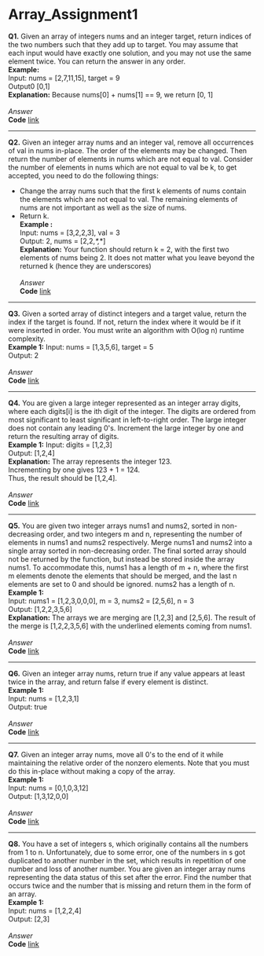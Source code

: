 # Array_Assignment1
**Q1.** Given an array of integers nums and an integer target, return indices of the two numbers such that they add up to target.
You may assume that each input would have exactly one solution, and you may not use the same element twice.
You can return the answer in any order.<br>
**Example:**<br>
Input: nums = [2,7,11,15], target = 9<br>
Output0 [0,1]<br>
**Explanation:** Because nums[0] + nums[1] == 9, we return [0, 1]<br><br>
*Answer* <br>
**Code** [link](https://github.com/Srijana1425/Array_Assignment1/blob/main/ans1.js)
********************************************************************************************************************************************

**Q2.** Given an integer array nums and an integer val, remove all occurrences of val in nums in-place. The order of the elements may be changed. Then return the number of elements in nums which are not equal to val.
Consider the number of elements in nums which are not equal to val be k, to get accepted, you need to do the following things:
- Change the array nums such that the first k elements of nums contain the elements which are not equal to val. The remaining elements of nums are not important as well as the size of nums.
- Return k.<br>
**Example :**<br>
Input: nums = [3,2,2,3], val = 3<br>
Output: 2, nums = [2,2,_*,_*]<br>
**Explanation:** Your function should return k = 2, with the first two elements of nums being 2. It does not matter what you leave beyond the returned k (hence they are underscores)<br><br>
*Answer* <br>
**Code** [link](https://github.com/Srijana1425/Array_Assignment1/blob/main/ans2.js)
********************************************************************************************************************************************

**Q3.** Given a sorted array of distinct integers and a target value, return the index if the target is found. If not, return the index where it would be if it were inserted in order.
You must write an algorithm with O(log n) runtime complexity.<br>
**Example 1:**
Input: nums = [1,3,5,6], target = 5<br>
Output: 2<br><br>
*Answer* <br>
**Code** [link](https://github.com/Srijana1425/Array_Assignment1/blob/main/ans3.js)
********************************************************************************************************************************************

**Q4.** You are given a large integer represented as an integer array digits, where each digits[i] is the ith digit of the integer. The digits are ordered from most significant to least significant in left-to-right order. The large integer does not contain any leading 0's.
Increment the large integer by one and return the resulting array of digits.<br>
**Example 1:**
Input: digits = [1,2,3]<br>
Output: [1,2,4]<br>
**Explanation:** The array represents the integer 123.<br>
Incrementing by one gives 123 + 1 = 124.<br>
Thus, the result should be [1,2,4].<br><br>
*Answer* <br>
**Code** [link](https://github.com/Srijana1425/Array_Assignment1/blob/main/ans4.js)
********************************************************************************************************************************************

**Q5.** You are given two integer arrays nums1 and nums2, sorted in non-decreasing order, and two integers m and n, representing the number of elements in nums1 and nums2 respectively.
Merge nums1 and nums2 into a single array sorted in non-decreasing order.
The final sorted array should not be returned by the function, but instead be stored inside the array nums1. To accommodate this, nums1 has a length of m + n, where the first m elements denote the elements that should be merged, and the last n elements are set to 0 and should be ignored. nums2 has a length of n.<br>
**Example 1:**<br>
Input: nums1 = [1,2,3,0,0,0], m = 3, nums2 = [2,5,6], n = 3<br>
Output: [1,2,2,3,5,6]<br>
**Explanation:** The arrays we are merging are [1,2,3] and [2,5,6].
The result of the merge is [1,2,2,3,5,6] with the underlined elements coming from nums1.<br><br>
*Answer* <br>
**Code** [link](https://github.com/Srijana1425/Array_Assignment1/blob/main/ans5.js)
********************************************************************************************************************************************

**Q6.** Given an integer array nums, return true if any value appears at least twice in the array, and return false if every element is distinct.<br>
**Example 1:**<br>
Input: nums = [1,2,3,1]<br>
Output: true<br><br>
*Answer* <br>
**Code** [link](https://github.com/Srijana1425/Array_Assignment1/blob/main/ans6.js)
********************************************************************************************************************************************

**Q7.** Given an integer array nums, move all 0's to the end of it while maintaining the relative order of the nonzero elements.
Note that you must do this in-place without making a copy of the array.<br>
**Example 1:**<br>
Input: nums = [0,1,0,3,12]<br>
Output: [1,3,12,0,0]<br><br>
*Answer* <br>
**Code** [link](https://github.com/Srijana1425/Array_Assignment1/blob/main/ans7.js)
********************************************************************************************************************************************

**Q8.** You have a set of integers s, which originally contains all the numbers from 1 to n. Unfortunately, due to some error, one of the numbers in s got duplicated to another number in the set, which results in repetition of one number and loss of another number.
You are given an integer array nums representing the data status of this set after the error.
Find the number that occurs twice and the number that is missing and return them in the form of an array.<br>
**Example 1:**<br>
Input: nums = [1,2,2,4]<br>
Output: [2,3]<br><br>
*Answer* <br>
**Code** [link](https://github.com/Srijana1425/Array_Assignment1/blob/main/ans8.js)
